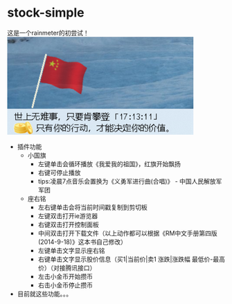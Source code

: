 # stock-simple
这是一个rainmeter的初尝试！
![img.png](img.png)
- 插件功能
  - 小国旗
    - 左键单击会循环播放《我爱我的祖国》，红旗开始飘扬
    - 右键可停止播放
    - tips:凌晨7点音乐会置换为《义勇军进行曲(合唱)》 - 中国人民解放军军团
  - 座右铭
    - 左右键单击会将当前时间戳复制到剪切板
    - 左键双击打开ie游览器
    - 右键双击打开控制面板
    - 中间双击打开下载文件（以上动作都可以根据《RM中文手册第四版 (2014-9-18)》这本书自己修改）
    - 左键单击文字显示座右铭
    - 右键单击文字显示股价信息（买1|当前价|卖1 涨跌|涨跌幅 最低价-最高价）（对接腾讯接口）
    - 左击小金币开始攒币
    - 右击小金币停止攒币
- 目前就这些功能。。。